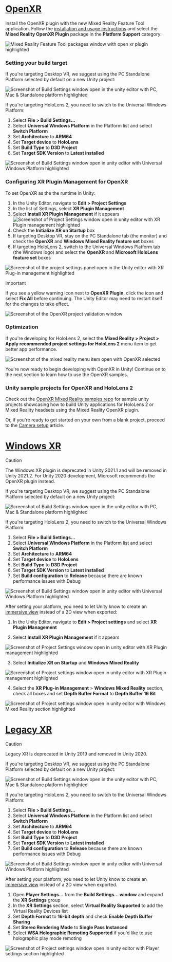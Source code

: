 # [OpenXR](#tab/openxr)

Install the OpenXR plugin with the new Mixed Reality Feature Tool application. Follow the [installation and usage instructions](../../welcome-to-mr-feature-tool.md) and select the **Mixed Reality OpenXR Plugin** package in the **Platform Support** category:

![Mixed Reality Feature Tool packages window with open xr plugin highlighted](../../images/feature-tool-openxr.png)

### Setting your build target

If you're targeting Desktop VR, we suggest using the PC Standalone Platform selected by default on a new Unity project:

![Screenshot of Build Settings window open in the unity editor with PC, Mac & Standalone platform highlighted](../../images/wmr-config-img-3.png)

If you're targeting HoloLens 2, you need to switch to the Universal Windows Platform:

1. Select **File > Build Settings...**
2. Select **Universal Windows Platform** in the Platform list and select **Switch Platform**
3. Set **Architecture** to **ARM64**
4. Set **Target device** to **HoloLens**
5. Set **Build Type** to **D3D Project**
6. Set **Target SDK Version** to **Latest installed**

![Screenshot of Build Settings window open in unity editor with Universal Windows Platform highlighted](../../images/wmr-config-img-4.png)

### Configuring XR Plugin Management for OpenXR

To set OpenXR as the the runtime in Unity:

1. In the Unity Editor, navigate to **Edit > Project Settings**
2. In the list of Settings, select **XR Plugin Management**
3. Select **Install XR Plugin Management** if it appears
![Screenshot of Project Settings window open in unity editor with XR Plugin management highlighted](../../images/wmr-config-img-5.png)
4. Check the **Initialize XR on Startup** box
5. If targeting Desktop VR, stay on the PC Standalone tab (the monitor) and check the **OpenXR** and **Windows Mixed Reality feature set** boxes
6. If targeting HoloLens 2, switch to the Universal Windows Platform tab (the Windows logo) and select the **OpenXR** and **Microsoft HoloLens feature set** boxes

![Screenshot of the project settings panel open in the Unity editor with XR Plug-in management highlighted](../../images/openxr-img-05.png)

> [!IMPORTANT]
> If you see a yellow warning icon next to **OpenXR Plugin**, click the icon and select **Fix All** before continuing. The Unity Editor may need to restart itself for the changes to take effect.

![Screenshot of the OpenXR project validation window](../../images/openxr-img-06.png)

### Optimization

If you're developing for HoloLens 2, select the **Mixed Reality > Project > Apply recommended project settings for HoloLens 2** menu item to get better app performance.

![Screenshot of the mixed reality menu item open with OpenXR selected](../../images/openxr-img-08.png)

You're now ready to begin developing with OpenXR in Unity!  Continue on to the next section to learn how to use the OpenXR samples.

### Unity sample projects for OpenXR and HoloLens 2

Check out the [OpenXR Mixed Reality samples repo](https://github.com/microsoft/OpenXR-Unity-MixedReality-Samples) for sample unity projects showcasing how to build Unity applications for HoloLens 2 or Mixed Reality headsets using the Mixed Reality OpenXR plugin.

Or, if you're ready to get started on your own from a blank project, proceed to the [Camera setup](../../camera-in-unity.md) article.

# [Windows XR](#tab/windowsxr)

> [!CAUTION]
> The Windows XR plugin is deprecated in Unity 2021.1 and will be removed in Unity 2021.2.  For Unity 2020 development, Microsoft recommends the OpenXR plugin instead.

If you're targeting Desktop VR, we suggest using the PC Standalone Platform selected by default on a new Unity project:

![Screenshot of Build Settings window open in the unity editor with PC, Mac & Standalone platform highlighted](../../images/wmr-config-img-3.png)

If you're targeting HoloLens 2, you need to switch to the Universal Windows Platform:

1.	Select **File > Build Settings...**
2.	Select **Universal Windows Platform** in the Platform list and select **Switch Platform**
3.	Set **Architecture** to **ARM64**
4.	Set **Target device** to **HoloLens**
5.	Set **Build Type** to **D3D Project**
6.	Set **Target SDK Version** to **Latest installed**
7.	Set **Build configuration** to **Release** because there are known performance issues with Debug

![Screenshot of Build Settings window open in unity editor with Universal Windows Platform highlighted](../../images/wmr-config-img-4.png)

After setting your platform, you need to let Unity know to create an [immersive view](../../../../design/app-views.md) instead of a 2D view when exported:

1. In the Unity Editor, navigate to **Edit > Project settings** and select **XR Plugin Management**

2. Select **Install XR Plugin Management** if it appears

![Screenshot of Project Settings window open in unity editor with XR Plugin management highlighted](../../images/wmr-config-img-5.png)

3. Select **Initialize XR on Startup** and **Windows Mixed Reality**

![Screenshot of Project settings window open in unity editor with XR Plugin management highlighted](../../images/wmr-config-img-7.png)

4. Select the **XR Plug-in Management** > **Windows Mixed Reality** section, check all boxes and set **Depth Buffer Format** to **Depth Buffer 16 Bit**

![Screenshot of Project settings window open in unity editor with Windows Mixed Reality section highlighted](../../images/wmr-config-img-8.png)

# [Legacy XR](#tab/legacy)

> [!CAUTION]
> Legacy XR is deprecated in Unity 2019 and removed in Unity 2020.

If you're targeting Desktop VR, we suggest using the PC Standalone Platform selected by default on a new Unity project:

![Screenshot of Build Settings window open in the unity editor with PC, Mac & Standalone platform highlighted](../../images/wmr-config-img-3.png)

If you're targeting HoloLens 2, you need to switch to the Universal Windows Platform:

1.	Select **File > Build Settings...**
2.	Select **Universal Windows Platform** in the Platform list and select **Switch Platform**
3.	Set **Architecture** to **ARM64**
4.	Set **Target device** to **HoloLens**
5.	Set **Build Type** to **D3D Project**
6.	Set **Target SDK Version** to **Latest installed**
7.	Set **Build configuration** to **Release** because there are known performance issues with Debug

![Screenshot of Build Settings window open in unity editor with Universal Windows Platform highlighted](../../images/wmr-config-img-4.png)

After setting your platform, you need to let Unity know to create an [immersive view](../../../../design/app-views.md) instead of a 2D view when exported.

1. Open **Player Settings...** from the **Build Settings... window** and expand the **XR Settings** group
2. In the **XR Settings** section, select **Virtual Reality Supported** to add the Virtual Reality Devices list
3. Set **Depth Format** to **16-bit depth** and check **Enable Depth Buffer Sharing**
4. Set **Stereo Rendering Mode** to **Single Pass Instanced**
5. Select **WSA Holographic Remoting Supported** if you'd like to use holographic play mode remoting

![Screenshot of Project settings window open in unity editor with Player settings section highlighted](../../images/wmr-config-img-9.png)
